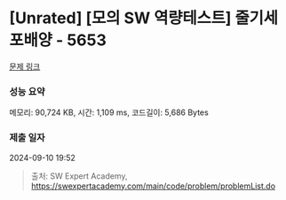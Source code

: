 # [Unrated] [모의 SW 역량테스트] 줄기세포배양 - 5653 

[문제 링크](https://swexpertacademy.com/main/code/problem/problemDetail.do?contestProbId=AWXRJ8EKe48DFAUo) 

### 성능 요약

메모리: 90,724 KB, 시간: 1,109 ms, 코드길이: 5,686 Bytes

### 제출 일자

2024-09-10 19:52



> 출처: SW Expert Academy, https://swexpertacademy.com/main/code/problem/problemList.do